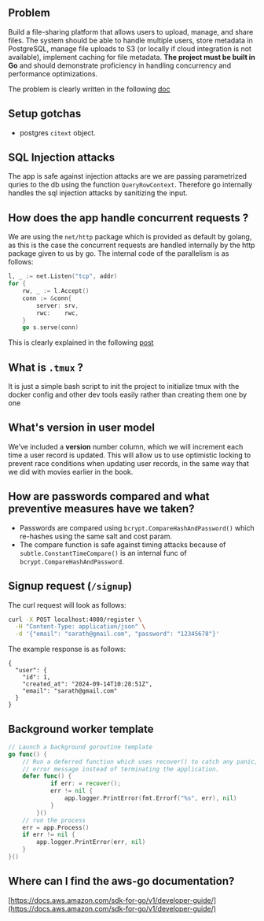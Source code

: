 ## Problem

Build a file-sharing platform that allows users to upload, manage, and share
files. The system should be able to handle multiple users, store metadata in
PostgreSQL, manage file uploads to S3 (or locally if cloud integration is not
available), implement caching for file metadata. **The project must be built in
Go** and should demonstrate proficiency in handling concurrency and performance
optimizations.

The problem is clearly written in the following
[doc](https://drive.google.com/file/d/1zeOOxV8rMPXlVkRl236omBBQW_f1EW9g/view)

## Setup gotchas

- postgres `citext` object.

## SQL Injection attacks 
The app is safe against injection attacks are we are passing parametrized quries to the db using the function `QueryRowContext`. Therefore go internally handles the sql injection attacks by sanitizing the input.

## How does the app handle concurrent requests ?

We are using the `net/http` package which is provided as default by golang, as
this is the case the concurrent requests are handled internally by the http
package given to us by go. The internal code of the parallelism is as follows:

```go
l, _ := net.Listen("tcp", addr)
for {
    rw, _ := l.Accept()
    conn := &conn{
        server: srv,
        rwc:    rwc,
    }
    go s.serve(conn)
```

This is clearly explained in the following
[post](https://stackoverflow.com/questions/40610398/golang-concurrent-http-request-handling)

## What is `.tmux` ?

It is just a simple bash script to init the project to initialize tmux with the
docker config and other dev tools easily rather than creating them one by one

## What's **version** in user model

We’ve included a **version** number column, which we will increment each time a
user record is updated. This will allow us to use optimistic locking to prevent
race conditions when updating user records, in the same way that we did with
movies earlier in the book.

## How are passwords compared and what preventive measures have we taken?

- Passwords are compared using `bcrypt.CompareHashAndPassword()` which re-hashes
  using the same salt and cost param.
- The compare function is safe against timing attacks because of
  `subtle.ConstantTimeCompare()` is an internal func of
  `bcrypt.CompareHashAndPassword`.

## Signup request (`/signup`)

The curl request will look as follows:

```bash
curl -X POST localhost:4000/register \
  -H "Content-Type: application/json" \
  -d '{"email": "sarath@gmail.com", "password": "12345678"}'
```

The example response is as follows:

```
{
  "user": {
    "id": 1,
    "created_at": "2024-09-14T10:28:51Z",
    "email": "sarath@gmail.com"
  }
}
```

## Background worker template

```go
// Launch a background goroutine template
go func() {
    // Run a deferred function which uses recover() to catch any panic, and log an
    // error message instead of terminating the application.
    defer func() {
            if err: = recover();
            err != nil {
                app.logger.PrintError(fmt.Errorf("%s", err), nil)
            }
        }()
    // run the process
    err = app.Process()
    if err != nil {
        app.logger.PrintError(err, nil)
    }
}()
```

## Where can I find the aws-go documentation?
[https://docs.aws.amazon.com/sdk-for-go/v1/developer-guide/](https://docs.aws.amazon.com/sdk-for-go/v1/developer-guide/)
